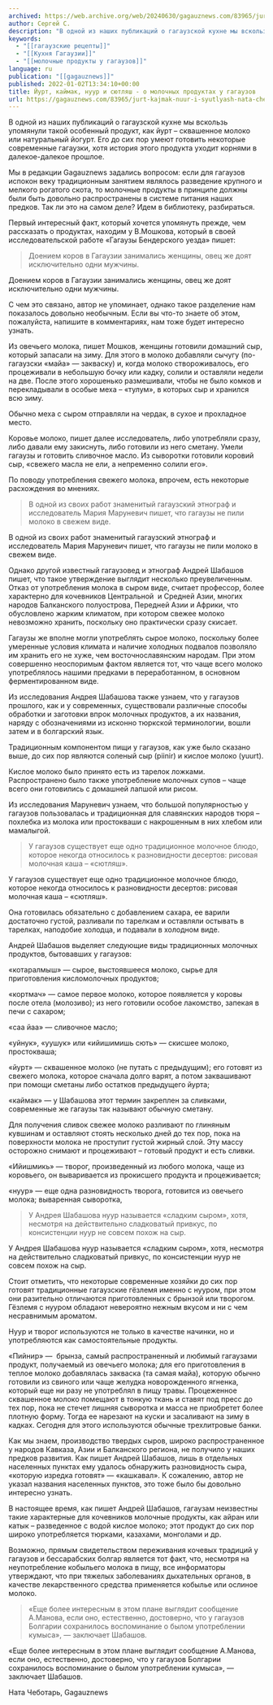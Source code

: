 ```yaml
---
archived: https://web.archive.org/web/20240630/gagauznews.com/83965/jurt-kajmak-nuur-i-syutlyash-nata-chebotar-o-molochnyh-produktah-u-gagauzov.html
author: Сергей С.
description: "В одной из наших публикаций о гагаузской кухне мы вскользь упомянули такой особенный продукт, как йурт – сквашенное молоко или натуральный йогурт. Его до сих пор умеют готовить некоторые современные гагаузки, хотя история этого продукта уходит корнями в далекое-далекое прошлое. Мы в редакции Gagauznews задались вопросом: если для гагаузов испокон веку традиционным занятием являлось разведение крупного и мелкого рогатого скота, то молочные продукты в принципе должны были быть довольно распространены в системе питания наших предков. Так ли это на самом деле? Идем в библиотеку, разбираться. Первый интересный факт, который хочется упомянуть прежде, чем рассказать о продуктах, находим у В.Мошкова, который […]"
keywords:
  - "[[гагаузские рецепты]]"
  - "[[Кухня Гагаузии]]"
  - "[[молочные продукты у гагаузов]]"
language: ru
publication: "[[gagauznews]]"
published: 2022-01-02T13:34:10+00:00
title: Йурт, каймак, нуур и сютляш - о молочных продуктах у гагаузов
url: https://gagauznews.com/83965/jurt-kajmak-nuur-i-syutlyash-nata-chebotar-o-molochnyh-produktah-u-gagauzov.html
---
```


В одной из наших публикаций о гагаузской кухне мы вскользь упомянули такой особенный продукт, как йурт – сквашенное молоко или натуральный йогурт. Его до сих пор умеют готовить некоторые современные гагаузки, хотя история этого продукта уходит корнями в далекое-далекое прошлое.

Мы в редакции Gagauznews задались вопросом: если для гагаузов испокон веку традиционным занятием являлось разведение крупного и мелкого рогатого скота, то молочные продукты в принципе должны были быть довольно распространены в системе питания наших предков. Так ли это на самом деле? Идем в библиотеку, разбираться.

Первый интересный факт, который хочется упомянуть прежде, чем рассказать о продуктах, находим у В.Мошкова, который в своей исследовательской работе «Гагаузы Бендерского уезда» пишет:

> Доением коров в Гагаузии занимались женщины, овец же доят исключительно одни мужчины.

Доением коров в Гагаузии занимались женщины, овец же доят исключительно одни мужчины.

С чем это связано, автор не упоминает, однако такое разделение нам показалось довольно необычным. Если вы что-то знаете об этом, пожалуйста, напишите в комментариях, нам тоже будет интересно узнать.

Из овечьего молока, пишет Мошков, женщины готовили домашний сыр, который запасали на зиму. Для этого в молоко добавляли сычугу (по-гагаузски «майа» — закваску) и, когда молоко створоживалось, его процеживали в небольшую бочку или кадку, солили и оставляли недели на две. После этого хорошенько размешивали, чтобы не было комков и перекладывали в особые меха – «тулум», в которых сыр и хранился всю зиму.

Обычно меха с сыром отправляли на чердак, в сухое и прохладное место.

Коровье молоко, пишет далее исследователь, либо употребляли сразу, либо давали ему закиснуть, либо готовили из него сметану. Умели гагаузы и готовить сливочное масло. Из сыворотки готовили коровий сыр, «свежего масла не ели, а непременно солили его».

По поводу употребления свежего молока, впрочем, есть некоторые расхождения во мнениях.

> В одной из своих работ знаменитый гагаузский этнограф и исследователь Мария Маруневич пишет, что гагаузы не пили молоко в свежем виде.

В одной из своих работ знаменитый гагаузский этнограф и исследователь Мария Маруневич пишет, что гагаузы не пили молоко в свежем виде.

Однако другой известный гагаузовед и этнограф Андрей Шабашов пишет, что такое утверждение выглядит несколько преувеличенным. Отказ от употребления молока в сыром виде, считает профессор, более характерно для кочевников Центральной  и Средней Азии, многих народов Балканского полуострова, Передней Азии и Африки, что обусловлено жарким климатом, при котором свежее молоко невозможно хранить, поскольку оно практически сразу скисает.

Гагаузы же вполне могли употреблять сырое молоко, поскольку более умеренные условия климата и наличие холодных подвалов позволяло им хранить его не хуже, чем восточнославянским народам. При этом совершенно неоспоримым фактом является тот, что чаще всего молоко употреблялось нашими предками в переработанном, в основном ферментированном виде.

Из исследования Андрея Шабашова также узнаем, что у гагаузов прошлого, как и у современных, существовали различные способы обработки и заготовки впрок молочных продуктов, а их названия, наряду с обозначениями из исконно тюркской терминологии, вошли затем и в болгарский язык.

Традиционным компонентом пищи у гагаузов, как уже было сказано выше, до сих пор являются соленый сыр (piinir) и кислое молоко (yuurt).



Кислое молоко было принято есть из тарелок ложками. Распространено было также употребление молочных супов – чаще всего они готовились с домашней лапшой или рисом.

Из исследования Маруневич узнаем, что большой популярностью у гагаузов пользовалась и традиционная для славянских народов тюря – похлебка из молока или простокваши с накрошенным в них хлебом или мамалыгой.

> У гагаузов существует еще одно традиционное молочное блюдо, которое некогда относилось к разновидности десертов: рисовая молочная каша – «сютляш».

У гагаузов существует еще одно традиционное молочное блюдо, которое некогда относилось к разновидности десертов: рисовая молочная каша – «сютляш».

Она готовилась обязательно с добавлением сахара, ее варили достаточно густой, разливали по тарелкам и оставляли остывать в тарелках, наподобие холодца, и подавали в холодном виде.

Андрей Шабашов выделяет следующие виды традиционных молочных продуктов, бытовавших у гагаузов:

«котаралмыш» — сырое, выстоявшееся молоко, сырье для приготовления кисломолочных продуктов;

«кортмач» — самое первое молоко, которое появляется у коровы после отела (молозиво); из него готовили особое лакомство, запекая в печи с сахаром;

«саа йаа» — сливочное масло;

«уйнук», «уушук» или «ийишимишь сють» — скисшее молоко, простокваша;

«йурт» — сквашенное молоко (не путать с предыдущим); его готовят из свежего молока, которое сначала долго варят, а потом заквашивают при помощи сметаны либо остатков предыдущего йурта;

«каймак» — у Шабашова этот термин закреплен за сливками, современные же гагаузы так называют обычную сметану.

Для получения сливок свежее молоко разливают по глиняным кувшинам и оставляют стоять несколько дней до тех пор, пока на поверхности молока не проступит густой жирный слой. Эту массу осторожно снимают и процеживают – готовый продукт и есть сливки.

«Ийишмикь» — творог, произведенный из любого молока, чаще из коровьего, он вываривается из прокисшего продукта и процеживается;

«нуур» — еще одна разновидность творога, готовится из овечьего молока; вываренная сыворотка,

> У Андрея Шабашова нуур называется «сладким сыром», хотя, несмотря на действительно сладковатый привкус, по консистенции нуур не совсем похож на сыр.

У Андрея Шабашова нуур называется «сладким сыром», хотя, несмотря на действительно сладковатый привкус, по консистенции нуур не совсем похож на сыр.

Стоит отметить, что некоторые современные хозяйки до сих пор готовят традиционные гагаузские гёзлемя именно с нууром, при этом они разительно отличаются приготовленных с брынзой или творогом. Гёзлемя с нууром обладают невероятно нежным вкусом и ни с чем несравнимым ароматом.

Нуур и творог используются не только в качестве начинки, но и употребляются как самостоятельные продукты.

«Пийнир» —  брынза, самый распространенный и любимый гагаузами продукт, получаемый из овечьего молока; для его приготовления в теплое молоко добавлялась закваска (та самая майа), которую обычно готовили из свиного или чаще желудка новорожденного ягненка, который еще ни разу не употреблял в пищу травы. Процеженное сквашенное молоко помещают в тонкую ткань и ставят под пресс до тех пор, пока не стечет лишняя сыворотка и масса не приобретет более плотную форму. Тогда ее нарезают на куски и засаливают на зиму в кадках. Сегодня для этого используются обычные трехлитровые банки.



Как мы знаем, производство твердых сыров, широко распространенное у народов Кавказа, Азии и Балканского региона, не получило у наших предков развития. Как пишет Андрей Шабашов, лишь в отдельных населенных пунктах ему удалось обнаружить разновидность сыра, «которую изредка готовят» — «кашкавал». К сожалению, автор не указал названия населенных пунктов, это тоже было бы довольно интересно узнать.

В настоящее время, как пишет Андрей Шабашов, гагаузам неизвестны такие характерные для кочевников молочные продукты, как айран или катык – разведенное с водой кислое молоко; этот продукт до сих пор широко употребляется тюрками, казахами, монголами и др.



Возможно, прямым свидетельством переживания кочевых традиций у гагаузов и бессарабских болгар является тот факт, что, несмотря на неупотребление кобыльего молока в пищу, все информаторы утверждают, что при тяжелых заболеваниях дыхательных органов, в качестве лекарственного средства применяется кобылье или ослиное молоко.

> «Еще более интересным в этом плане выглядит сообщение А.Манова, если оно, естественно, достоверно, что у гагаузов Болгарии сохранилось воспоминание о былом употреблении кумыса», — заключает Шабашов.

«Еще более интересным в этом плане выглядит сообщение А.Манова, если оно, естественно, достоверно, что у гагаузов Болгарии сохранилось воспоминание о былом употреблении кумыса», — заключает Шабашов.

Ната Чеботарь, Gagauznews